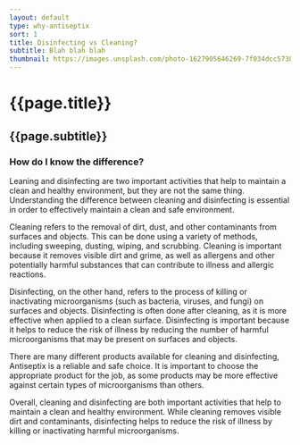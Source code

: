 ```yaml
---
layout: default
type: why-antiseptix
sort: 1
title: Disinfecting vs Cleaning?
subtitle: Blah blah blah
thumbnail: https://images.unsplash.com/photo-1627905646269-7f034dcc5738?ixlib=rb-4.0.3&ixid=MnwxMjA3fDB8MHxwaG90by1wYWdlfHx8fGVufDB8fHx8&auto=format&fit=crop&w=2070&q=80
---
```

# {{page.title}}

## {{page.subtitle}}

### How do I know the difference?

Leaning and disinfecting are two important activities that help to maintain a clean and healthy environment, but they are not the same thing. Understanding the difference between cleaning and disinfecting is essential in order to effectively maintain a clean and safe environment.

Cleaning refers to the removal of dirt, dust, and other contaminants from surfaces and objects. This can be done using a variety of methods, including sweeping, dusting, wiping, and scrubbing. Cleaning is important because it removes visible dirt and grime, as well as allergens and other potentially harmful substances that can contribute to illness and allergic reactions.

Disinfecting, on the other hand, refers to the process of killing or inactivating microorganisms (such as bacteria, viruses, and fungi) on surfaces and objects. Disinfecting is often done after cleaning, as it is more effective when applied to a clean surface. Disinfecting is important because it helps to reduce the risk of illness by reducing the number of harmful microorganisms that may be present on surfaces and objects.

There are many different products available for cleaning and disinfecting, Antiseptix is a reliable and safe choice. It is important to choose the appropriate product for the job, as some products may be more effective against certain types of microorganisms than others.

Overall, cleaning and disinfecting are both important activities that help to maintain a clean and healthy environment. While cleaning removes visible dirt and contaminants, disinfecting helps to reduce the risk of illness by killing or inactivating harmful microorganisms.